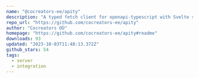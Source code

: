 ```yaml
---
name: "@cocreators-ee/apity"
description: "A typed fetch client for openapi-typescript with Svelte support"
repo_url: "https://github.com/cocreators-ee/apity"
author: "Cocreators OÜ"
homepage: "https://github.com/cocreators-ee/apity#readme"
downloads: 93
updated: "2023-10-03T11:48:13.372Z"
github_stars: 54
tags: 
  - server
  - integration
---
```

